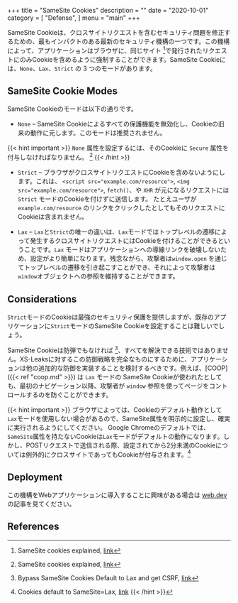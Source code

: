 +++
title = "SameSite Cookies"
description = ""
date = "2020-10-01"
category = [
    "Defense",
]
menu = "main"
+++

SameSite Cookieは、クロスサイトリクエストを含むセキュリティ問題を修正するための、最もインパクトのある最新のセキュリティ機構の一つです。この機構によって、アプリケーションはブラウザに、同じサイト [^1]で発行されたリクエストにのみCookieを含めるように強制することができます。SameSite Cookieには、`None`、`Lax`、`Strict` の 3 つのモードがあります。

## SameSite Cookie Modes

SameSite Cookieのモードは以下の通りです。

* `None` – SameSite Cookieによるすべての保護機能を無効化し、Cookieの旧来の動作に元します。このモードは推奨されません。

{{< hint important >}}
`None` 属性を設定するには、そのCookieに `Secure` 属性を付与しなければなりません。 [^1]
{{< /hint >}}


* `Strict` – ブラウザがクロスサイトリクエストにCookieを含めないようにします。これは、 `<script src="example.com/resource">`, `<img src="example.com/resource">`, `fetch()`、や `XHR` が元になるリクエストには `Strict` モードのCookieを付けずに送信します。 たとえユーザが `example.com/resource` のリンクをクリックしたとしてもそのリクエストにCookieは含まれません。

* `Lax` – `Lax`と`Strict`の唯一の違いは、`Lax`モードではトップレベルの遷移によって発生するクロスサイトリクエストにはCookieを付けることができるということです。`Lax` モードはアプリケーションへの導線リンクを破壊しないため、設定がより簡単になります。残念ながら、攻撃者は`window.open` を通じてトップレベルの遷移を引き起こすことができ、それによって攻撃者は`window`オブジェクトへの参照を維持することができます。

## Considerations

`Strict`モードのCookieは最強のセキュリティ保護を提供しますが、既存のアプリケーションに`Strict`モードのSameSite Cookieを設定することは難しいでしょう。

SameSite Cookieは防弾でもなければ [^2]、すべてを解決できる技術ではありません。XS-Leaksに対するこの防御戦略を完全なものにするために、アプリケーションは他の追加的な防御を実装することを検討するべきです。例えば、[COOP]({{< ref "coop.md" >}}) は `Lax` モードの SameSite Cookieが使われたとしても、最初のナビゲーション以降、攻撃者が `window` 参照を使ってページをコントロールするのを防ぐことができます。

{{< hint important >}}
ブラウザによっては、Cookieのデフォルト動作として`Lax`モードを使用しない場合があるので、SameSite属性を明示的に設定し、確実に実行されるようにしてください。
Google Chromeのデフォルトでは、`SameSite`属性を持たないCookieは`Lax`モードがデフォルトの動作になります。しかし、POSTリクエストで送信される際、設定されてから2分未満のCookieについては例外的にクロスサイトであってもCookieが付与されます。[^3]

[^3]: Cookies default to SameSite=Lax, [link](https://www.chromestatus.com/feature/5088147346030592)
{{< /hint >}}

## Deployment

この機構をWebアプリケーションに導入することに興味がある場合は [web.dev](https://web.dev/samesite-cookie-recipes/) の記事を見てください。

## References

[^1]: SameSite cookies explained, [link](https://web.dev/samesite-cookies-explained/)
[^2]: Bypass SameSite Cookies Default to Lax and get CSRF, [link](https://medium.com/@renwa/bypass-samesite-cookies-default-to-lax-and-get-csrf-343ba09b9f2b)

